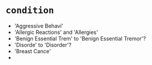# `condition`
* 'Aggressive Behavi'
* 'Allergic Reactions' and 'Allergies'
* 'Benign Essential Trem' to 'Benign Essential Tremor'?
* 'Disorde' to 'Disorder'?
* 'Breast Cance'
* 
